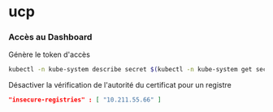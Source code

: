 # ucp

### Accès au Dashboard

Génère le token d'accès

```bash
kubectl -n kube-system describe secret $(kubectl -n kube-system get secret | grep admin-user | awk '{print $1}')
```

Désactiver la vérification de l'autorité du certificat pour un registre

```json
"insecure-registries" : [ "10.211.55.66" ]
```